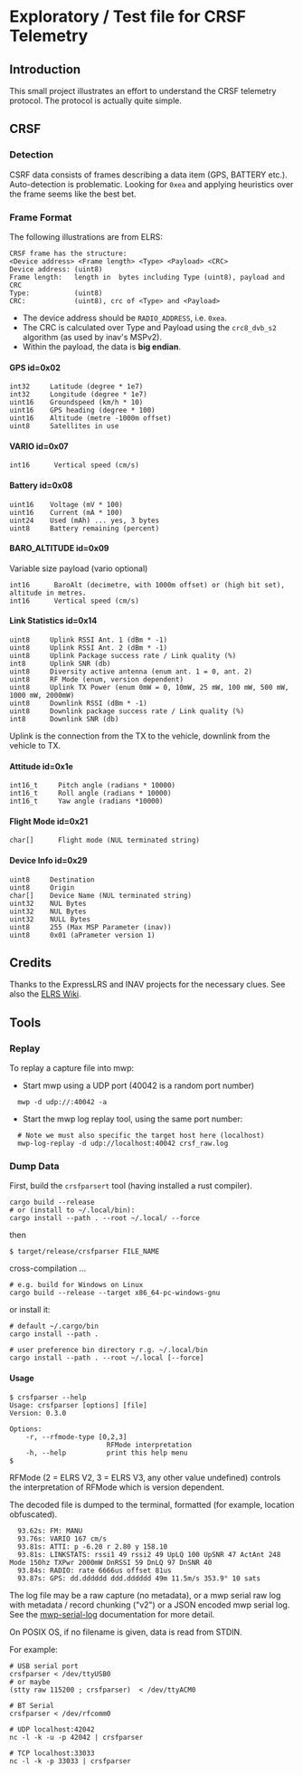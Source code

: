 # Exploratory / Test file for CRSF Telemetry

## Introduction

This small project illustrates an effort to understand the CRSF telemetry protocol.
The protocol is actually quite simple.

## CRSF

### Detection

CSRF data consists of frames describing a data item (GPS, BATTERY etc.). Auto-detection is problematic. Looking for `0xea` and applying heuristics over the frame seems like the best bet.

### Frame Format

The following illustrations are from ELRS:

```
CRSF frame has the structure:
<Device address> <Frame length> <Type> <Payload> <CRC>
Device address: (uint8)
Frame length:   length in  bytes including Type (uint8), payload and CRC
Type:           (uint8)
CRC:            (uint8), crc of <Type> and <Payload>
```

* The device address should be `RADIO_ADDRESS`, i.e. `0xea`.
* The CRC is calculated over Type and Payload using the `crc8_dvb_s2` algorithm (as used by inav's MSPv2).
* Within the payload, the data is **big endian**.

#### GPS id=0x02

```
int32     Latitude (degree * 1e7)
int32     Longitude (degree * 1e7)
uint16    Groundspeed (km/h * 10)
uint16    GPS heading (degree * 100)
uint16    Altitude (metre -1000m offset)
uint8     Satellites in use
```

#### VARIO id=0x07

```
int16      Vertical speed (cm/s)
```
#### Battery id=0x08

```
uint16    Voltage (mV * 100)
uint16    Current (mA * 100)
uint24    Used (mAh) ... yes, 3 bytes
uint8     Battery remaining (percent)
```

#### BARO_ALTITUDE id=0x09

Variable size payload (vario optional)

```
int16      BaroAlt (decimetre, with 1000m offset) or (high bit set), altitude in metres.
int16      Vertical speed (cm/s)
```

#### Link Statistics id=0x14

```
uint8     Uplink RSSI Ant. 1 (dBm * -1)
uint8     Uplink RSSI Ant. 2 (dBm * -1)
uint8     Uplink Package success rate / Link quality (%)
int8      Uplink SNR (db)
uint8     Diversity active antenna (enum ant. 1 = 0, ant. 2)
uint8     RF Mode (enum, version dependent)
uint8     Uplink TX Power (enum 0mW = 0, 10mW, 25 mW, 100 mW, 500 mW, 1000 mW, 2000mW)
uint8     Downlink RSSI (dBm * -1)
uint8     Downlink package success rate / Link quality (%)
int8      Downlink SNR (db)
```

Uplink is the connection from the TX to the vehicle, downlink from the vehicle to TX.

#### Attitude id=0x1e

```
int16_t     Pitch angle (radians * 10000)
int16_t     Roll angle (radians * 10000)
int16_t     Yaw angle (radians *10000)
```

#### Flight Mode id=0x21

```
char[]      Flight mode (NUL terminated string)
```

#### Device Info id=0x29

```
uint8     Destination
uint8     Origin
char[]    Device Name (NUL terminated string)
uint32    NUL Bytes
uint32    NUL Bytes
uint32    NULL Bytes
uint8     255 (Max MSP Parameter (inav))
uint8     0x01 (aPrameter version 1)
```

## Credits

Thanks to the ExpressLRS and INAV projects for the necessary clues. See also the [ELRS Wiki](https://github.com/ExpressLRS/ExpressLRS/wiki/CRSF-Protocol).

## Tools

### Replay

To replay a capture file into mwp:

* Start mwp using a UDP port (40042 is a random port number)
```
  mwp -d udp://:40042 -a
```
* Start the mwp log replay tool, using the same port number:
```
  # Note we must also specific the target host here (localhost)
  mwp-log-replay -d udp://localhost:40042 crsf_raw.log
```

### Dump Data

First, build the `crsfparsert` tool (having installed a rust compiler).

```
cargo build --release
# or (install to ~/.local/bin):
cargo install --path . --root ~/.local/ --force
```
then

```
$ target/release/crsfparser FILE_NAME
```

cross-compilation ...

```
# e.g. build for Windows on Linux
cargo build --release --target x86_64-pc-windows-gnu
```

or install it:

```
# default ~/.cargo/bin
cargo install --path .
```

```
# user preference bin directory r.g. ~/.local/bin
cargo install --path . --root ~/.local [--force]
```

#### Usage

```
$ crsfparser --help
Usage: crsfparser [options] [file]
Version: 0.3.0

Options:
    -r, --rfmode-type [0,2,3]
                        RFMode interpretation
    -h, --help          print this help menu
$
```

RFMode (2 = ELRS V2, 3 = ELRS V3, any other value undefined) controls the interpretation of RFMode which is version dependent.

The decoded file is dumped to the terminal, formatted (for example, location obfuscated).

```
  93.62s: FM: MANU
  93.76s: VARIO 167 cm/s
  93.81s: ATTI: p -6.20 r 2.80 y 158.10
  93.81s: LINKSTATS: rssi1 49 rssi2 49 UpLQ 100 UpSNR 47 ActAnt 248 Mode 150hz TXPwr 2000mW DnRSSI 59 DnLQ 97 DnSNR 40
  93.84s: RADIO: rate 6666us offset 81us
  93.87s: GPS: dd.dddddd ddd.dddddd 49m 11.5m/s 353.9° 10 sats
```

The log file may be a raw capture (no metadata), or a mwp serial raw log with metadata / record chunking ("v2") or a JSON encoded mwp serial log. See the [mwp-serial-log](../mwp-serial-log/) documentation for more detail.

On POSIX OS, if no filename is given, data is read from STDIN.

For example:

```
# USB serial port
crsfparser < /dev/ttyUSB0
# or maybe
(stty raw 115200 ; crsfparser)  < /dev/ttyACM0

# BT Serial
crsfparser < /dev/rfcomm0

# UDP localhost:42042
nc -l -k -u -p 42042 | crsfparser

# TCP localhost:33033
nc -l -k -p 33033 | crsfparser
```
